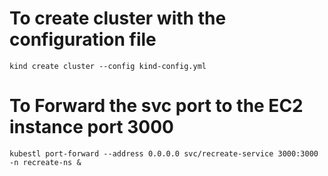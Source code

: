 # To create cluster with the configuration file
```
kind create cluster --config kind-config.yml
```
# To Forward the svc port to the EC2 instance port 3000  
```
kubestl port-forward --address 0.0.0.0 svc/recreate-service 3000:3000 -n recreate-ns &
```
